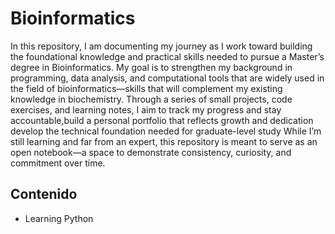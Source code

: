 # Bioinformatics
In this repository, I am documenting my journey as I work toward building the foundational knowledge and practical skills needed to pursue a Master’s degree in Bioinformatics.
My goal is to strengthen my background in programming, data analysis, and computational tools that are widely used in the field of bioinformatics—skills that will complement my existing knowledge in biochemistry.
Through a series of small projects, code exercises, and learning notes, I aim to track my progress and stay accountable,build a personal portfolio that reflects growth and dedication develop the technical foundation needed for graduate-level study
While I’m still learning and far from an expert, this repository is meant to serve as an open notebook—a space to demonstrate consistency, curiosity, and commitment over time.


## Contenido
- Learning Python
